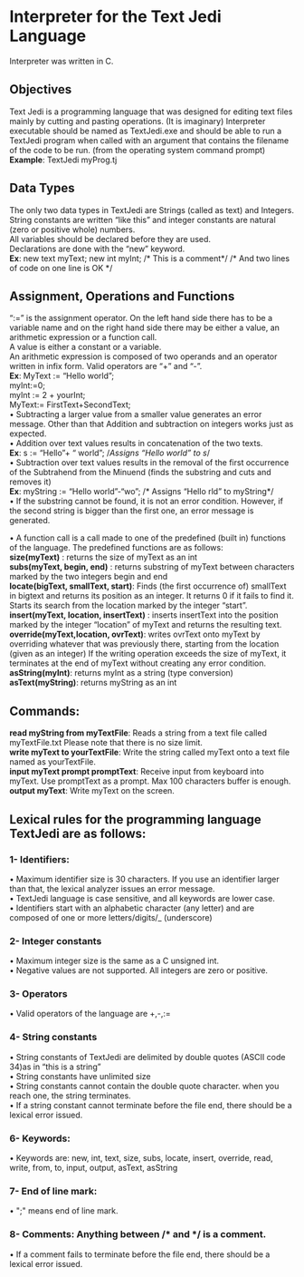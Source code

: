 # Interpreter for the Text Jedi Language
Interpreter was written in C.

## Objectives
Text Jedi is a programming language that was designed for editing text files mainly by cutting and pasting operations. (It is imaginary)
Interpreter executable should be named as TextJedi.exe and should be able to run a TextJedi program when called with an argument that contains the filename of the code to be run. (from the operating system command prompt) <br>
**Example**: TextJedi myProg.tj

## Data Types 
The only two data types in TextJedi are Strings (called as text) and Integers. <br>
String constants are written “like this” and integer constants are natural (zero or positive whole) numbers. <br>
All variables should be declared before they are used. <br> 
Declarations are done with the “new” keyword. <br>
**Ex**: new text myText;  new int myInt; /* This is a comment*/
                                    /* And two lines of code on one line is OK */
     
## Assignment, Operations and Functions
“:=”  is the assignment operator. On the left hand side there has to be a variable name and on the right hand side there may be either a value, an arithmetic expression or a function call. <br>
A value is either a constant or a variable. <br>
An arithmetic expression is composed of two operands and an operator written in infix form. Valid operators are “+” and “-”. <br>
**Ex**: 
 MyText := “Hello world”; <br>
 myInt:=0; <br>
 myInt := 2 + yourInt; <br>
 MyText:= FirstText+SecondText; <br>
• Subtracting a larger value from a smaller value generates an error message. Other than that Addition and subtraction on integers works just as expected. <br>
• Addition over text values results in concatenation of the two texts. <br>
**Ex**: s := “Hello”+ “ world”; /*Assigns “Hello world” to s*/ <br>
• Subtraction over text values results in the removal of the first occurrence of the Subtrahend from the Minuend (finds the substring and cuts and removes it) <br>
**Ex**: myString := “Hello world”-“wo”;  /* Assigns “Hello rld” to myString*/ <br>
• If the substring cannot be found, it is not an error condition. However, if the second string is bigger than the first one, an error message is generated. <br>

•	A function call is a call made to one of the predefined (built in) functions of the language. The predefined functions are as follows: <br>
**size(myText)** : returns the size of myText as an int <br>
**subs(myText, begin, end)** : returns substring of myText between characters marked by the two integers begin and end <br>
**locate(bigText, smallText, start)**: Finds (the first occurrence of)  smallText in bigtext and returns its position as an integer. It returns 0 if it fails to find it. Starts its search from the location marked by the integer “start”. <br>
**insert(myText, location, insertText)** : inserts insertText into the position marked by the integer “location”  of myText and returns the resulting text. <br>
**override(myText,location, ovrText)**: writes ovrText onto myText by overriding whatever that was previously there, starting from the location (given as an integer) If the writing operation exceeds the size of myText, it terminates at the end of myText without creating any error condition. <br>
**asString(myInt)**: returns myInt as a string (type conversion) <br>
**asText(myString)**: returns myString as an int <br>
    
## Commands:
**read myString from myTextFile**: Reads a string from a text file called myTextFile.txt Please note that there is no size limit. <br>
**write myText to yourTextFile**: Write the string called myText onto a text file named as yourTextFile. <br>
**input myText prompt promptText**: Receive input from keyboard into myText. Use promptText as a prompt. Max 100 characters buffer is enough. <br>
**output myText**: Write myText on the screen. <br>

## Lexical rules for the programming language TextJedi  are as follows:
### 1- Identifiers: 
•	Maximum identifier size is 30 characters. If you use an identifier larger than that, the lexical analyzer issues an error message. <br>
•	TextJedi language is case sensitive, and all keywords are lower case.<br>
•	Identifiers start with an alphabetic character (any letter) and are composed of one or more letters/digits/_ (underscore)
### 2- Integer constants
•	Maximum integer size is the same as a C unsigned int.<br>
•	Negative values are not supported. All integers are zero or positive.
### 3- Operators
•	Valid operators of the language are +,-,:= <br>
### 4- String constants
•	String constants of TextJedi are delimited by double quotes (ASCII code 34)as in “this is a string” <br>
•	String constants have unlimited size <br>
•	String constants cannot contain the double quote character. when you reach one, the string terminates. <br>
•	If a string constant cannot terminate before the file end, there should be a lexical error issued.
### 6- Keywords:
•	Keywords are: new, int, text, size, subs, locate, insert, override, read, write, from, to, input, output, asText, asString
### 7- End of line mark:
• ";" means end of line mark.
### 8- Comments: Anything between /* and */ is a comment.
•	If a comment fails to terminate before the file end, there should be a lexical error issued.
